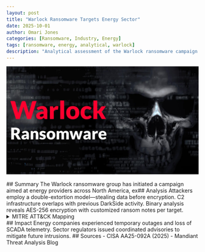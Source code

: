 ```yaml
---
layout: post
title: "Warlock Ransomware Targets Energy Sector"
date: 2025-10-01
author: Omari Jones
categories: [Ransomware, Industry, Energy]
tags: [ransomware, energy, analytical, warlock]
description: "Analytical assessment of the Warlock ransomware campaign targeting energy companies."
---
```

<p align="center">
  <img src="/assets/Warlock.png" alt="Warlock Ransomware Banner" width="700">
</p>
## Summary
The Warlock ransomware group has initiated a campaign aimed at energy providers across North America, ex## Analysis
Attackers employ a double-extortion model—stealing data before encryption.
C2 infrastructure overlaps with previous DarkSide activity.
Binary analysis reveals AES-256 encryption with customized ransom notes per target.
<details><summary>MITRE ATT&CK Mapping</summary>
- T1078: Valid Accounts
- T1486: Data Encrypted for Impact
- T1041: Exfiltration over C2 Channel
</details>
## Impact
Energy companies experienced temporary outages and loss of SCADA telemetry.
Sector regulators issued coordinated advisories to mitigate future intrusions.
## Sources
- CISA AA25-092A (2025)
- Mandiant Threat Analysis Blog
